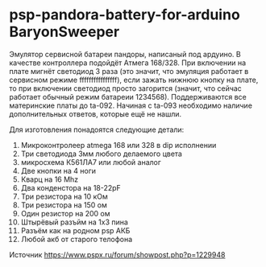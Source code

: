 # psp-pandora-battery-for-arduino BaryonSweeper

Эмулятор сервисной батареи пандоры, написаный под ардуино. В качестве контроллера подойдёт Атмега 168/328. 
При включении на плате мигнёт светодиод 3 раза (это значит, что эмуляция работает в сервисном режиме ffffffffffffffff), если зажать нижнюю кнопку на плате, то при включении 
светодиод просто загорится (значит, что сейчас работает обычный режим батареии 1234568). Поддерживаются все материнские платы до ta-092. Начиная с ta-093 необходимо наличие 
дополнительных ответов, которые ещё не нашли.

Для изготовления понадоятся следующие детали:

1) Микроконтролеер atmega 168 или 328 в dip исполнении
2) Три светодиода 3мм любого делаемого цвета
3) микросхема К561ЛА7 или любой аналог
4) Две кнопки на 4 ноги
5) Кварц на 16 Mhz
6) Два конденстора на 18-22pF
7) Три резистора на 10 кОм
8) Три резистора на 150 ом
9) Один резистор на 200 ом
10) Штырёвый разъйм на 1x3 пина
11) Разъём как на родном psp АКБ
12) Любой акб от старого телофона

Источник https://www.pspx.ru/forum/showpost.php?p=1229948
